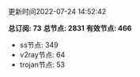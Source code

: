 更新时间2022-07-24 14:52:42

**总订阅: 73**
**总节点: 2831**
**有效节点: 466**
- ss节点: 349
- v2ray节点: 64
- trojan节点: 53
